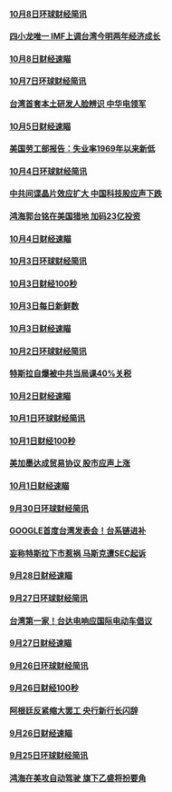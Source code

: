 #### [10月8日环球财经简讯](../pages/news208/a1394682.md?t=10100332) 

#### [四小龙唯一 IMF上调台湾今明两年经济成长](../pages/news208/a1394649.md?t=10100332) 

#### [10月8日财经速瞄](../pages/news208/a1394582.md?t=10100332) 

#### [10月7日环球财经简讯](../pages/news208/a1394527.md?t=10100332) 

#### [台湾首套本土研发人脸辨识 中华电领军](../pages/news208/a1394509.md?t=10100332) 

#### [10月5日财经速瞄](../pages/news208/a1394260.md?t=10100332) 

#### [美国劳工部报告：失业率1969年以来新低](../pages/news208/a1394221.md?t=10100332) 

#### [10月4日环球财经简讯](../pages/news208/a1394211.md?t=10100332) 

#### [中共间谍晶片效应扩大 中国科技股应声下跌](../pages/news208/a1394210.md?t=10100332) 

#### [鸿海郭台铭在美国猎地 加码23亿投资](../pages/news208/a1394184.md?t=10100332) 

#### [10月4日财经速瞄](../pages/news208/a1394104.md?t=10100332) 

#### [10月3日环球财经简讯](../pages/news208/a1394057.md?t=10100332) 

#### [10月3日财经100秒](../pages/news208/a1394034.md?t=10100332) 

#### [10月3日每日新鲜数](../pages/news208/a1393967.md?t=10100332) 

#### [10月3日财经速瞄](../pages/news208/a1393964.md?t=10100332) 

#### [10月2日环球财经简讯](../pages/news208/a1393924.md?t=10100332) 

#### [特斯拉自爆被中共当局课40%关税](../pages/news208/a1393910.md?t=10100332) 

#### [10月2日财经速瞄](../pages/news208/a1393834.md?t=10100332) 

#### [10月1日环球财经简讯](../pages/news208/a1393775.md?t=10100332) 

#### [10月1日财经100秒](../pages/news208/a1393754.md?t=10100332) 

#### [美加墨达成贸易协议 股市应声上涨](../pages/news208/a1393738.md?t=10100332) 

#### [10月1日财经速瞄](../pages/news208/a1393681.md?t=10100332) 

#### [9月30日环球财经简讯](../pages/news208/a1393638.md?t=10100332) 

#### [GOOGLE首度台湾发表会！台系链进补](../pages/news208/a1393612.md?t=10100332) 

#### [妄称特斯拉下市惹祸 马斯克遭SEC起诉](../pages/news208/a1393392.md?t=10100332) 

#### [9月28日财经速瞄](../pages/news208/a1393394.md?t=10100332) 

#### [9月27日环球财经简讯](../pages/news208/a1393337.md?t=10100332) 

#### [台湾第一家！台达电响应国际电动车倡议](../pages/news208/a1393319.md?t=10100332) 

#### [9月27日财经速瞄](../pages/news208/a1393242.md?t=10100332) 

#### [9月26日环球财经简讯](../pages/news208/a1393188.md?t=10100332) 

#### [9月26日财经100秒](../pages/news208/a1393159.md?t=10100332) 

#### [阿根廷反紧缩大罢工 央行新行长闪辞](../pages/news208/a1393091.md?t=10100332) 

#### [9月26日财经速瞄](../pages/news208/a1393087.md?t=10100332) 

#### [9月25日环球财经简讯](../pages/news208/a1393038.md?t=10100332) 

#### [鸿海在美攻自动驾驶 旗下乙盛将扮要角](../pages/news208/a1393021.md?t=10100332) 

